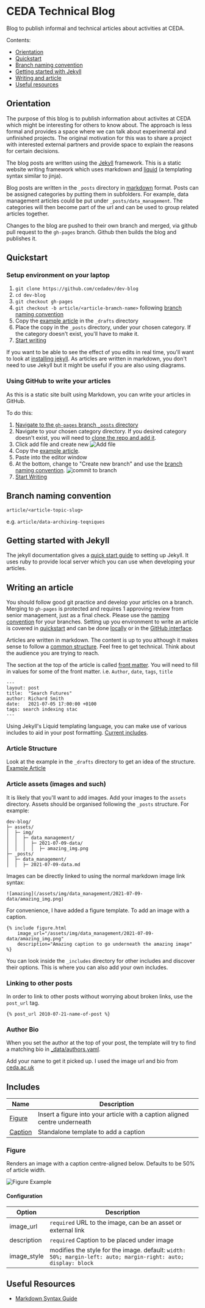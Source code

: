 # CEDA Technical Blog

Blog to publish informal and technical articles about activities at CEDA.

Contents:
- [Orientation](#orientation)
- [Quickstart](#quickstart)
- [Branch naming convention](#branch-naming-convention)
- [Getting started with Jekyll](#getting-started-with-jekyll)
- [Writing and article](#writing-an-article)
- [Useful resources](#useful-resources)

## Orientation

The purpose of this blog is to publish information about activites at CEDA which might
be interesting for others to know about. The approach is less formal and provides a space
where we can talk about experimental and unfinished projects. The original motivation
for this was to share a project with interested external partners and provide space to explain
the reasons for certain decisions.

The blog posts are written using the [Jekyll](https://jekyllrb.com/) framework.
This is a static website writing framework which uses markdown and [liquid](https://jekyllrb.com/docs/liquid/) (a templating
syntax similar to jinja).

Blog posts are written in the `_posts` directory in [markdown](https://www.markdownguide.org/basic-syntax/) format. Posts can be
assigned categories by putting them in subfolders. For example, data management articles
could be put under `_posts/data_management`. The categories will then become part of the
url and can be used to group related articles together. 

Changes to the blog are pushed to their own branch and merged, via github pull request
to the `gh-pages` branch. Github then builds the blog and publishes it.

## Quickstart

### Setup environment on your laptop

1. `git clone https://github.com/cedadev/dev-blog`
2. `cd dev-blog`
3. `git checkout gh-pages`
4. `git checkout -b article/<article-bramch-name>` following [branch naming convention](#branch-naming-convention)
5. Copy the [example article](https://raw.githubusercontent.com/cedadev/dev-blog/gh-pages/_drafts/example_blog_post.md) in the `_drafts` directory
6. Place the copy in the `_posts` directory, under your chosen category. If the category doesn't
exist, you'll have to make it.
6. [Start writing](#writing-an-article)

If you want to be able to see the effect of you edits in real time, you'll want to 
look at [installing jekyll](#getting-started-with-jekyll). As articles are written
in markdown, you don't need to use Jekyll but it might be useful if you are also using
diagrams.

### Using GitHub to write your articles

As this is a static site built using Markdown, you can write your articles in GitHub.

To do this:

1. [Navigate to the `gh-pages` branch `_posts` directory](https://github.com/cedadev/dev-blog/tree/gh-pages/_posts)
2. Navigate to your chosen category directory. If you desired category doesn't exist, you will need to [clone the repo and
    add it](#setup-environment-on-your-laptop).
3. Click add file and create new
![Add file](/assets/img/github_add_file.png)
4. Copy the [example article](https://raw.githubusercontent.com/cedadev/dev-blog/gh-pages/_drafts/example_blog_post.md).
5. Paste into the editor window
6. At the bottom, change to "Create new branch" and use the [branch naming convention](#branch-naming-convention).
![commit to branch](/assets/img/commit_to_branch.png)
7. [Start Writing](#writing-an-article)


## Branch naming convention

`article/<article-topic-slug>`

e.g. `article/data-archiving-teqniques`

## Getting started with Jekyll

The jekyll documentation gives a [quick start guide](https://jekyllrb.com/docs/#instructions) to setting up Jekyll. It uses ruby
to provide local server which you can use when developing your articles.

## Writing an article

You should follow good git practice and develop your articles on a branch. Merging to `gh-pages` is 
protected and requires 1 approving review from senior management, just as a final check. Please use
the [naming convention](#branch-naming-convention) for your branches. Setting up
you environment to write an article is covered in [quickstart](#quickstart) and can be done [locally](#setup-environment-on-your-laptop)
or in the [GitHub interface](#using-github-to-write-your-articles).

Articles are written in markdown. The content is up to you although it makes sense to follow
a [common structure](#article-structure). Feel free to get technical. Think about the audience
you are trying to reach.

The section at the top of the article is called [front matter](https://jekyllrb.com/docs/front-matter/).
You will need to fill in values for some of the front matter. i.e. `Author`, `date`, `tags`, `title`
```
---
layout: post
title:  "Search Futures"
author: Richard Smith
date:   2021-07-05 17:00:00 +0100
tags: search indexing stac
---
```

Using Jekyll's Liquid templating language, you can make use of various includes to aid in your
post formatting. [Current includes](#includes).

### Article Structure

Look at the example in the `_drafts` directory to get an idea of the structure.
[Example Article](https://raw.githubusercontent.com/cedadev/dev-blog/gh-pages/_drafts/example_blog_post.md)

### Article assets (images and such)

It is likely that you'll want to add images. Add your images to the `assets` directory.
Assets should be organised following the `_posts` structure. For example:

```
dev-blog/
├─ assets/
│  ├─ img/
│  │  ├─ data_management/
│  │  │  ├─ 2021-07-09-data/
│  │  │  │  ├─ amazing_img.png
├─ _posts/
│  ├─ data_management/
│  │  ├─ 2021-07-09-data.md

```

Images can be directly linked to using the normal markdown image link syntax:

`![amazing](/assets/img/data_management/2021-07-09-data/amazing_img.png)`

For convenience, I have added a figure template. To add an image with a caption.

```
{% include figure.html 
    image_url="/assets/img/data_management/2021-07-09-data/amazing_img.png"
    description="Amazing caption to go underneath the amazing image" 
%} 
```

You can look inside the `_includes` directory for other includes and discover their
options. This is where you can also add your own includes.

### Linking to other posts

In order to link to other posts without worrying about broken links, use the `post_url`
tag.

```
{% post_url 2010-07-21-name-of-post %}
```

### Author Bio

When you set the author at the top of your post, the template will try to find a matching
bio in [_data/authors.yaml](https://github.com/cedadev/dev-blog/blob/gh-pages/_data/authors.yaml).

Add your name to get it picked up. I used the image url and bio from [ceda.ac.uk](ceda.ac.uk)

## Includes

| Name | Description |
|------|-------------|
| [Figure](#figure) | Insert a figure into your article with a caption aligned centre underneath | 
| [Caption](#caption) | Standalone template to add a caption |


### Figure

Renders an image with a caption centre-aligned below.
Defaults to be 50% of article width.

![Figure Example](assets/img/figure_example.png)

#### Configuration

| Option | Description |
|------|-------------|
| image_url | `required` URL to the image, can be an asset or external link |
| description | `required` Caption to be placed under image |
| image_style | modifies the style for the image. default: `width: 50%; margin-left: auto; margin-right: auto; display: block`


## Useful Resources

- [Markdown Syntax Guide](https://www.markdownguide.org/basic-syntax/)

